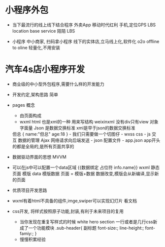 # 小程序外包

- 当下最流行的线上线下结合程序
    外卖App 移动时代红利 手机,定位GPS LBS location base service
    陌陌 LBS

- 小程序 中小商家, 扫码拿小程序 线下的实体店,立马线上化,软件化 o2o
    offline to oline 轻量化,不用安装

# 汽车4s店小程序开发
- 商业级的中小型外包程序,需要什么样的开发能力
- 开发约定,架构思路 简单
 - pages 概念
    - 由页面构成
     - wxml html  也是xml的一种 用来写结构 weixinxml 没有div只有view
     对象字面量 Json 是数据交换标准
     xml是早于json的数据交换标准
     <review>
        <name>但总</neme>
        <age></age>
     </review>
     {
        name:"但总"
        age:18
     }
    - 我们只需要做一个切图仔
    - wxss css
    - js 交互  数据的管理  Ajax 网络请求向后端发送
    - json 配置文件
    - app.json
        app开头的都是全局的,是所有页面共享的
- 数据驱动界面的思想 MVVM
 - 可以在js中可以配置一个data区域
  {{数据绑定 占位符 info.name}}
  wxml 静态页面 模版
  data 模版数据
  页面 = 模版+数据
  数据改变,模版会从新编译,显示新的页面

- 优质项目开发思路
 - wxml有着html不具备的组件,imge,swiper可以实现幻灯片
 看文档
 - css开发, 将样式按照原子功能,封装,有利于未来项目的复用
    - 当你发现在重复写样式的时候
     white hero section
     一行或者是几行css新成了一个功能模块
     .sub-header{
        副标题
        font-size:;
        line-height:;
        font-famiy:;
     }
    - 慢慢积累经验